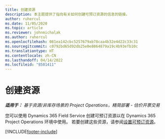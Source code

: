 ```yaml
---
title: 创建资源
description: 本主题提供了指向有关如何创建可预订资源的信息的链接。
author: ruhercul
ms.date: 11/05/2020
ms.topic: article
ms.reviewer: johnmichalak
ms.author: ruhercul
ms.openlocfilehash: 081ea142cbc5257679ab78caa4b32e4d22c33c31
ms.sourcegitcommit: c0792bd65d92db25e0e8864879a19c4b93efb10c
ms.translationtype: HT
ms.contentlocale: zh-CN
ms.lasthandoff: 04/14/2022
ms.locfileid: "8581411"
---
```

# <a name="create-resources"></a>创建资源

_**适用于：** 基于资源/非库存场景的 Project Operations，精简部署 - 估价开票交易_

您可以使用 Dynamics 365 Field Service 创建可预订资源以在 Dynamics 365 Project Operations 环境中使用。 若要创建这些资源，请参阅[设置可预订资源](/dynamics365/field-service/set-up-bookable-resources)。


[!INCLUDE[footer-include](../includes/footer-banner.md)]